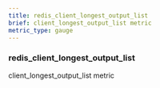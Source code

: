 ```yaml
---
title: redis_client_longest_output_list
brief: client_longest_output_list metric
metric_type: gauge
---
```

### redis_client_longest_output_list

client_longest_output_list metric